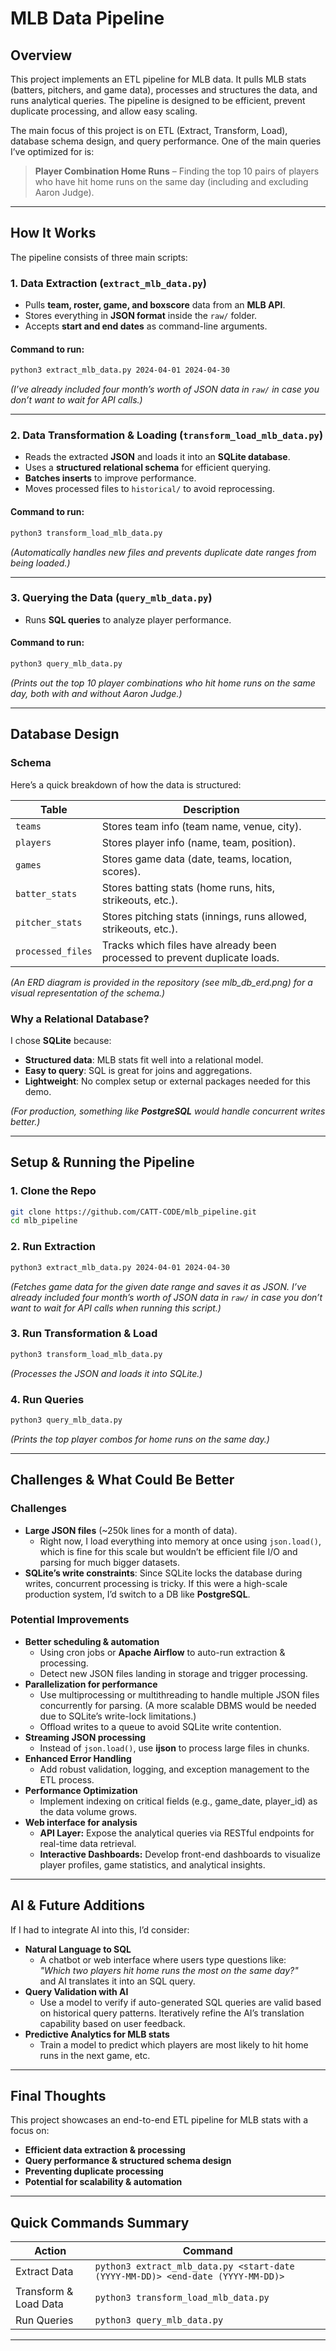 # MLB Data Pipeline

## Overview

This project implements an ETL pipeline for MLB data. It pulls MLB stats (batters, pitchers, and game data), processes and structures the data, and runs analytical queries. The pipeline is designed to be efficient, prevent duplicate processing, and allow easy scaling.

The main focus of this project is on ETL (Extract, Transform, Load), database schema design, and query performance. One of the main queries I’ve optimized for is:

> **Player Combination Home Runs** – Finding the top 10 pairs of players who have hit home runs on the same day (including and excluding Aaron Judge).

---

## How It Works

The pipeline consists of three main scripts:

### 1. Data Extraction (`extract_mlb_data.py`)

- Pulls **team, roster, game, and boxscore** data from an **MLB API**.
- Stores everything in **JSON format** inside the `raw/` folder.
- Accepts **start and end dates** as command-line arguments.

#### **Command to run:**
```sh
python3 extract_mlb_data.py 2024-04-01 2024-04-30
```
*(I’ve already included four month’s worth of JSON data in `raw/` in case you don’t want to wait for API calls.)*

---

### 2. Data Transformation & Loading (`transform_load_mlb_data.py`)

- Reads the extracted **JSON** and loads it into an **SQLite database**.
- Uses a **structured relational schema** for efficient querying.
- **Batches inserts** to improve performance.
- Moves processed files to `historical/` to avoid reprocessing.

#### **Command to run:**
```sh
python3 transform_load_mlb_data.py
```
*(Automatically handles new files and prevents duplicate date ranges from being loaded.)*

---

### 3. Querying the Data (`query_mlb_data.py`)

- Runs **SQL queries** to analyze player performance.

#### **Command to run:**
```sh
python3 query_mlb_data.py
```
*(Prints out the top 10 player combinations who hit home runs on the same day, both with and without Aaron Judge.)*

---

## Database Design

### **Schema**
Here’s a quick breakdown of how the data is structured:

| Table | Description |
|--------|-------------|
| `teams` | Stores team info (team name, venue, city). |
| `players` | Stores player info (name, team, position). |
| `games` | Stores game data (date, teams, location, scores). |
| `batter_stats` | Stores batting stats (home runs, hits, strikeouts, etc.). |
| `pitcher_stats` | Stores pitching stats (innings, runs allowed, strikeouts, etc.). |
| `processed_files` | Tracks which files have already been processed to prevent duplicate loads. |

*(An ERD diagram is provided in the repository (see mlb_db_erd.png) for a visual representation of the schema.)*

### **Why a Relational Database?**
I chose **SQLite** because:

- **Structured data**: MLB stats fit well into a relational model.
- **Easy to query**: SQL is great for joins and aggregations.
- **Lightweight**: No complex setup or external packages needed for this demo.

*(For production, something like **PostgreSQL** would handle concurrent writes better.)*

---

## Setup & Running the Pipeline

### **1. Clone the Repo**
```sh
git clone https://github.com/CATT-CODE/mlb_pipeline.git
cd mlb_pipeline
```

### **2. Run Extraction**
```sh
python3 extract_mlb_data.py 2024-04-01 2024-04-30
```
*(Fetches game data for the given date range and saves it as JSON. I’ve already included four month’s worth of JSON data in `raw/` in case you don’t want to wait for API calls when running this script.)*

### **3. Run Transformation & Load**
```sh
python3 transform_load_mlb_data.py
```
*(Processes the JSON and loads it into SQLite.)*

### **4. Run Queries**
```sh
python3 query_mlb_data.py
```
*(Prints the top player combos for home runs on the same day.)*

---

## Challenges & What Could Be Better

### **Challenges**
- **Large JSON files** (~250k lines for a month of data).
  - Right now, I load everything into memory at once using `json.load()`, which is fine for this scale but wouldn’t be efficient file I/O and parsing for much bigger datasets.
- **SQLite’s write constraints**: Since SQLite locks the database during writes, concurrent processing is tricky. If this were a high-scale production system, I’d switch to a DB like **PostgreSQL**.

### **Potential Improvements**
- **Better scheduling & automation**
  - Using cron jobs or **Apache Airflow** to auto-run extraction & processing.
  - Detect new JSON files landing in storage and trigger processing.
- **Parallelization for performance**
  - Use multiprocessing or multithreading to handle multiple JSON files concurrently for parsing. (A more scalable DBMS would be needed due to SQLite’s write-lock limitations.)
  - Offload writes to a queue to avoid SQLite write contention.
- **Streaming JSON processing**
  - Instead of `json.load()`, use **ijson** to process large files in chunks.
- **Enhanced Error Handling** 
  - Add robust validation, logging, and exception management to the ETL process.
- **Performance Optimization** 
  - Implement indexing on critical fields (e.g., game_date, player_id) as the data volume grows.
- **Web interface for analysis**
  - **API Layer:** Expose the analytical queries via RESTful endpoints for real-time data retrieval.
  - **Interactive Dashboards:** Develop front-end dashboards to visualize player profiles, game statistics, and analytical insights.

---

## AI & Future Additions

If I had to integrate AI into this, I’d consider:

- **Natural Language to SQL**
  - A chatbot or web interface where users type questions like:  
    *"Which two players hit home runs the most on the same day?"*  
    and AI translates it into an SQL query.
- **Query Validation with AI**
  - Use a model to verify if auto-generated SQL queries are valid based on historical query patterns. Iteratively refine the AI’s translation capability based on user feedback.
- **Predictive Analytics for MLB stats**
  - Train a model to predict which players are most likely to hit home runs in the next game, etc.

---

## Final Thoughts

This project showcases an end-to-end ETL pipeline for MLB stats with a focus on:

- **Efficient data extraction & processing**
- **Query performance & structured schema design**
- **Preventing duplicate processing**
- **Potential for scalability & automation**

---

## Quick Commands Summary

| **Action** | **Command** |
|------------|-------------|
| Extract Data | `python3 extract_mlb_data.py <start-date (YYYY-MM-DD)> <end-date (YYYY-MM-DD)>` |
| Transform & Load Data | `python3 transform_load_mlb_data.py` |
| Run Queries | `python3 query_mlb_data.py` |

---
